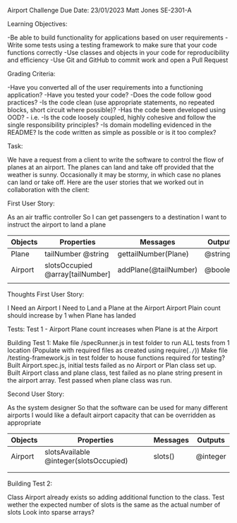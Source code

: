 Airport Challenge 
Due Date: 23/01/2023
Matt Jones
SE-2301-A

Learning Objectives:

-Be able to build functionality for applications based on user requirements
-Write some tests using a testing framework to make sure that your code functions correctly
-Use classes and objects in your code for reproducibility and efficiency
-Use Git and GitHub to commit work and open a Pull Request

Grading Criteria:

-Have you converted all of the user requirements into a functioning application?
-Have you tested your code?
-Does the code follow good practices?
    -Is the code clean (use appropriate statements, no repeated blocks, short circuit where possible)?
    -Has the code been developed using OOD? - i.e.
        -Is the code loosely coupled, highly cohesive and follow the single responsibility principles?
        -Is domain modelling evidenced in the README?
Is the code written as simple as possible or is it too complex?

Task:

We have a request from a client to write the software to control the flow of planes at an airport. The planes can land and take off provided that the weather is sunny. Occasionally it may be stormy, in which case no planes can land or take off.  Here are the user stories that we worked out in collaboration with the client:

First User Story:

As an air traffic controller
So I can get passengers to a destination
I want to instruct the airport to land a plane

| Objects | Properties                       | Messages              | Outputs  |
| ------- | -------------------------------- | --------------------- | -------- |
| Plane   | tailNumber @string               | gettailNumber(Plane)  | @string  |
| Airport | slotsOccupied @array[tailNumber] | addPlane(@tailNumber) | @boolean |
|         |                                  |                       |          |

Thoughts First User Story:

I Need an Airport
I Need to Land a Plane at the Airport
Airport Plain count should increase by 1 when Plane has landed

Tests:
Test 1 - Airport Plane count increases when Plane is at the Airport 
         
Building Test 1:
Make file /specRunner.js in test folder to run ALL tests from 1 location (Populate with required files as created using require(`./`))
Make file /testing-framework.js in test folder to house functions required for testing?
Built Airport.spec.js, initial tests failed as no Airport or Plan class set up. Built Airport class and plane class, test failed as no plane string present in the airport array. Test passed when plane class was run. 

Second User Story:

As the system designer
So that the software can be used for many different airports
I would like a default airport capacity that can be overridden as appropriate

| Objects | Properties                             | Messages | Outputs  |
| ------- | -------------------------------------- | -------- | -------- |
| Airport | slotsAvailable @integer(slotsOccupied) | slots()  | @integer |
|         |                                        |          |          |
|         |                                        |          |          |

Building Test 2:

Class Airport already exists so adding additional function to the class.
Test wether the expected number of slots is the same as the actual number of slots 
Look into sparse arrays?